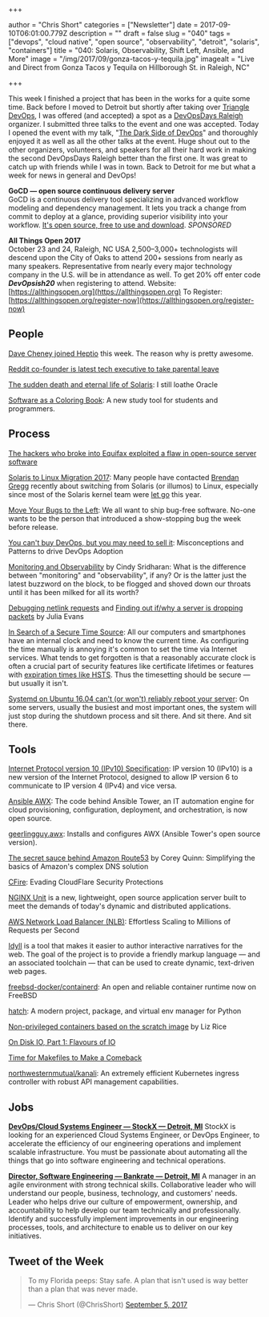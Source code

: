 +++

author = "Chris Short"
categories = ["Newsletter"]
date = 2017-09-10T06:01:00.779Z
description = ""
draft = false
slug = "040"
tags = ["devops", "cloud native", "open source", "observability", "detroit", "solaris", "containers"]
title = "040: Solaris, Observability, Shift Left, Ansible, and More"
image = "/img/2017/09/gonza-tacos-y-tequila.jpg"
imagealt = "Live and Direct from Gonza Tacos y Tequila on Hillborough St. in Raleigh, NC"

+++

This week I finished a project that has been in the works for a quite some time. Back before I moved to Detroit but shortly after taking over [Triangle DevOps](https://tridevops.com/), I was offered (and accepted) a spot as a [DevOpsDays Raleigh](https://www.devopsdays.org/events/2017-raleigh/welcome/) organizer. I submitted three talks to the event and one was accepted. Today I opened the event with my talk, "[The Dark Side of DevOps](https://speakerdeck.com/chrisshort/the-dark-side-of-devops)" and thoroughly enjoyed it as well as all the other talks at the event. Huge shout out to the other organizers, volunteers, and speakers for all their hard work in making the second DevOpsDays Raleigh better than the first one. It was great to catch up with friends while I was in town. Back to Detroit for me but what a week for news in general and DevOps!

**GoCD — open source continuous delivery server**  
GoCD is a continuous delivery tool specializing in advanced workflow modeling and dependency management. It lets you track a change from commit to deploy at a glance, providing superior visibility into your workflow. [It's open source, free to use and download](https://www.gocd.org/?utm_campaign=devops_newsletter&utm_medium=email&utm_source=devopsish&utm_content=go_website&utm_term=). *SPONSORED*

**All Things Open 2017**  
October 23 and 24, Raleigh, NC USA
2,500–3,000+ technologists will descend upon the City of Oaks to attend 200+ sessions from nearly as many speakers. Representative from nearly every major technology company in the U.S. will be in attendance as well.
To get 20% off enter code ***DevOpsish20*** when registering to attend.
Website: [https://allthingsopen.org](https://allthingsopen.org)
To Register: [https://allthingsopen.org/register-now](https://allthingsopen.org/register-now)

## People

[Dave Cheney joined Heptio](https://dave.cheney.net/2017/09/06/why-i-joined-heptio) this week. The reason why is pretty awesome.

[Reddit co-founder is latest tech executive to take parental leave](https://www.washingtonpost.com/news/the-switch/wp/2017/09/05/reddit-co-founder-is-latest-tech-executive-to-make-a-public-stand-for-parental-leave/?utm_term=.c0fa18095e75)

[The sudden death and eternal life of Solaris](http://dtrace.org/blogs/bmc/2017/09/04/the-sudden-death-and-eternal-life-of-solaris/): I still loathe Oracle

[Software as a Coloring Book](https://www.coderscoloringbook.com/): A new study tool for students and programmers.

<p><script async src="//pagead2.googlesyndication.com/pagead/js/adsbygoogle.js"></script>
<ins class="adsbygoogle"
     style="display:block; text-align:center;"
     data-ad-layout="in-article"
     data-ad-format="fluid"
     data-ad-client="ca-pub-8972983586873269"
     data-ad-slot="9019534115"></ins>
<script>
     (adsbygoogle = window.adsbygoogle || []).push({});
</script></p>

## Process

[The hackers who broke into Equifax exploited a flaw in open-source server software](https://qz.com/1073221/the-hackers-who-broke-into-equifax-exploited-a-nine-year-old-security-flaw/)

[Solaris to Linux Migration 2017](http://www.brendangregg.com/blog/2017-09-05/solaris-to-linux-2017.html): Many people have contacted [Brendan Gregg](http://www.brendangregg.com/blog/index.html) recently about switching from Solaris (or illumos) to Linux, especially since most of the Solaris kernel team were [let go](https://www.theregister.co.uk/2017/09/04/oracle_layoffs_solaris_sparc_teams/) this year.

[Move Your Bugs to the Left](http://samwho.co.uk/blog/2017/09/06/move-your-bugs-to-the-left/): We all want to ship bug-free software. No-one wants to be the person that introduced a show-stopping bug the week before release.

[You can't buy DevOps, but you may need to sell it](https://www.gocd.org/2017/09/05/misconceptions-patterns-devops-adoption.html): Misconceptions and Patterns to drive DevOps Adoption

[Monitoring and Observability](https://medium.com/@copyconstruct/monitoring-and-observability-8417d1952e1c) by Cindy Sridharan: What is the difference between "monitoring" and "observability", if any? Or is the latter just the latest buzzword on the block, to be flogged and shoved down our throats until it has been milked for all its worth?

[Debugging netlink requests](https://jvns.ca/blog/2017/09/03/debugging-netlink-requests/) and [Finding out if/why a server is dropping packets](https://jvns.ca/blog/2017/09/05/finding-out-where-packets-are-being-dropped/) by Julia Evans

[In Search of a Secure Time Source](https://blog.hboeck.de/archives/890-In-Search-of-a-Secure-Time-Source.html): All our computers and smartphones have an internal clock and need to know the current time. As configuring the time manually is annoying it's common to set the time via Internet services. What tends to get forgotten is that a reasonably accurate clock is often a crucial part of security features like certificate lifetimes or features with [expiration times like HSTS](https://www.youtube.com/watch?v=eLhb4jZuv6M). Thus the timesetting should be secure — but usually it isn't.

[Systemd on Ubuntu 16.04 can't (or won't) reliably reboot your server](https://utcc.utoronto.ca/~cks/space/blog/linux/SystemdUbuntuRebootFailure): On some servers, usually the busiest and most important ones, the system will just stop during the shutdown process and sit there. And sit there. And sit there.

<script async src="//pagead2.googlesyndication.com/pagead/js/adsbygoogle.js"></script>
<!-- devopsish.com Responsive -->
<ins class="adsbygoogle"
     style="display:block"
     data-ad-client="ca-pub-8972983586873269"
     data-ad-slot="4977359089"
     data-ad-format="auto"></ins>
<script>
(adsbygoogle = window.adsbygoogle || []).push({});
</script>

## Tools

[Internet Protocol version 10 (IPv10) Specification](https://tools.ietf.org/html/draft-omar-ipv10-06.html): IP version 10 (IPv10) is a new version of the Internet Protocol, designed to allow IP version 6 to communicate to IP version 4 (IPv4) and vice versa.

[Ansible AWX](https://opensource.com/article/17/9/ansible-announces-awx-open-source-project): The code behind Ansible Tower, an IT automation engine for cloud provisioning, configuration, deployment, and orchestration, is now open source.

[geerlingguy.awx](https://galaxy.ansible.com/geerlingguy/awx/): Installs and configures AWX (Ansible Tower's open source version).

[The secret sauce behind Amazon Route53](https://read.acloud.guru/the-secret-sauce-behind-amazon-route53-dae2573293c6) by Corey Quinn: Simplifying the basics of Amazon's complex DNS solution

[CFire](https://rhinosecuritylabs.com/cloud-security/cloudflare-bypassing-cloud-security/): Evading CloudFlare Security Protections

[NGINX Unit](https://www.nginx.com/products/nginx-unit/) is a new, lightweight, open source application server built to meet the demands of today's dynamic and distributed applications.

[AWS Network Load Balancer (NLB)](https://aws.amazon.com/blogs/aws/new-network-load-balancer-effortless-scaling-to-millions-of-requests-per-second/): Effortless Scaling to Millions of Requests per Second

[Idyll](https://idyll-lang.github.io/) is a tool that makes it easier to author interactive narratives for the web. The goal of the project is to provide a friendly markup language — and an associated toolchain — that can be used to create dynamic, text-driven web pages.

[freebsd-docker/containerd](https://github.com/freebsd-docker/containerd): An open and reliable container runtime now on FreeBSD

[hatch](https://github.com/ofek/hatch): A modern project, package, and virtual env manager for Python

[Non-privileged containers based on the scratch image](https://medium.com/@lizrice/non-privileged-containers-based-on-the-scratch-image-a80105d6d341) by Liz Rice

[On Disk IO, Part 1: Flavours of IO](https://hackernoon.com/on-disk-io-part-1-flavours-of-io-8e1ace1de017)

[Time for Makefiles to Make a Comeback](https://medium.com/@jolson88/its-time-for-makefiles-to-make-a-comeback-36cbc358bb0a)

[northwesternmutual/kanali](https://github.com/northwesternmutual/kanali): An extremely efficient Kubernetes ingress controller with robust API management capabilities.

## Jobs

[**DevOps/Cloud Systems Engineer — StockX — Detroit, MI**](https://stockx.com/jobs#op-193701-devopscloud-systems-engineer)
StockX is looking for an experienced Cloud Systems Engineer, or DevOps Engineer, to accelerate the efficiency of our engineering operations and implement scalable infrastructure. You must be passionate about automating all the things that go into software engineering and technical operations.

[**Director, Software Engineering — Bankrate — Detroit, MI**](http://app.jobvite.com/m?3N1q0jw2)
A manager in an agile environment with strong technical skills. Collaborative leader who will understand our people, business, technology, and customers' needs. Leader who helps drive our culture of empowerment, ownership, and accountability to help develop our team technically and professionally. Identify and successfully implement improvements in our engineering processes, tools, and architecture to enable us to deliver on our key initiatives.

## Tweet of the Week

<blockquote class="twitter-tweet" data-lang="en"><p lang="en" dir="ltr">To my Florida peeps: Stay safe. A plan that isn&#39;t used is way better than a plan that was never made.</p>&mdash; Chris Short (@ChrisShort) <a href="https://twitter.com/ChrisShort/status/905109172953513985?ref_src=twsrc%5Etfw">September 5, 2017</a></blockquote>
<script async src="https://platform.twitter.com/widgets.js" charset="utf-8"></script>